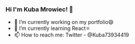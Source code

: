 ### Hi I'm Kuba Mrowiec! 👋


- 🔭 I’m currently working on my portfolio😄
- 🌱 I’m currently learning React⚛️ 
- 📫 How to reach me: Twitter - @Kuba73934419
<!--
- 👯 I’m looking to collaborate on ...
- 🤔 I’m looking for help with ...
- 💬 Ask me about ...
- 📫 How to reach me: ...
- 😄 Pronouns: ...
- ⚡ Fun fact: ...
-->
